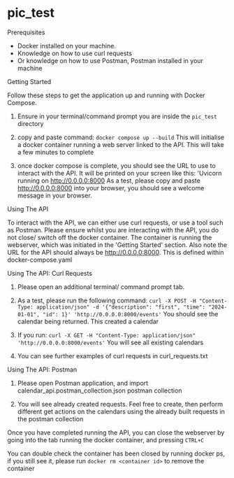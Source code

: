 # pic_test

Prerequisites
   
- Docker installed on your machine.
- Knowledge on how to use curl requests
- Or knowledge on how to use Postman, Postman installed in your machine

Getting Started

Follow these steps to get the application up and running with Docker Compose.

1. Ensure in your terminal/command prompt you are inside the `pic_test` directory

2. copy and paste command: `docker compose up --build`
   This will initialise a docker container running a web server linked to the API.
   This will take a few minutes to complete
    
3. once docker compose is complete, you should see the URL to use to interact with the API.
   It will be printed on your screen like this: 'Uvicorn running on http://0.0.0.0:8000
   As a test, please copy and paste http://0.0.0.0:8000 into your browser, you should see
   a welcome message in your browser.

Using The API
    
To interact with the API, we can either use curl requests, or use a tool such as Postman.
Please ensure whilst you are interacting with the API, you do not close/ switch off the docker container.
The container is running the webserver, which was initiated in the 'Getting Started' section.
Also note the URL for the API should always be http://0.0.0.0:8000. This is defined within docker-compose.yaml
    
Using The API: Curl Requests
1. Please open an additional terminal/ command prompt tab.

2. As a test, please run the following command: `curl -X POST -H "Content-Type: application/json" -d '{"description": "first", "time": "2024-01-01", "id": 1}' 'http://0.0.0.0:8000/events'`
   You should see the calendar being returned. This created a calendar

3. If you run: `curl -X GET -H "Content-Type: application/json" 'http://0.0.0.0:8000/events'`
   You will see all existing calendars

4. You can see further examples of curl requests in curl_requests.txt

Using The API: Postman
    
1. Please open Postman application, and import calendar_api.postman_collection.json postman collection

2. You will see already created requests. Feel free to create, then perform different get actions
   on the calendars using the already built requests in the postman collection

Once you have completed running the API, you can close the webserver by going into the tab running the docker container, and pressing `CTRL+C`

You can double check the container has been closed by running docker ps, if you still see it, please run 
`docker rm <container id>` to remove the container



    

    

